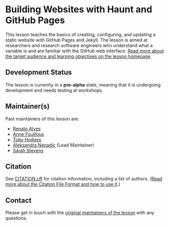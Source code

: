 # Building Websites with Haunt and GitHub Pages

This lesson teaches the basics of creating, configuring, and updating a static website with GitHub Pages and Jekyll.
The lesson is aimed at researchers and research software engineers who understand what a variable is and are familiar with the GitHub web interface.
[Read more about the target audience and learning objectives on the lesson homepage](https://bkmgit.github.io/haunt-static-sites-intro/index.html).

## Development Status

The lesson is currently in a **pre-alpha** state, meaning that it is undergoing development and needs testing at workshops. 

## Maintainer(s)

Past maintainers of this lesson are:

* [Renato Alves](https://github.com/unode)
* [Anne Fouilloux](https://github.com/annefou)
* [Toby Hodges](https://github.com/tobyhodges)
* [Aleksandra Nenadic](https://github.com/anenadic) (Lead Maintainer)
* [Sarah Stevens](https://github.com/sstevens2)

## Citation
See [CITATION.cff](CITATION.cff) for citation information, including a list of authors.
([Read more about the Citation File Format and how to use it](https://citation-file-format.github.io/).)

## Contact
Please get in touch with the [original maintainers of the lesson](jekyll-pages-novice@lists.carpentries.org) with any questions.

[lesson-example]: https://carpentries.github.io/lesson-example

